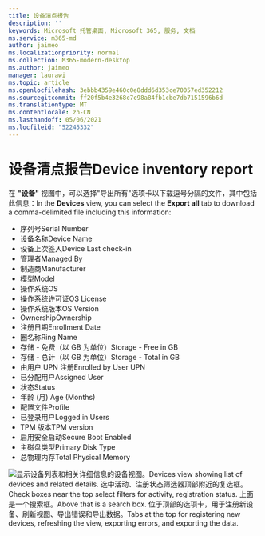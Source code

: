 ```yaml
---
title: 设备清点报告
description: ''
keywords: Microsoft 托管桌面, Microsoft 365, 服务, 文档
ms.service: m365-md
author: jaimeo
ms.localizationpriority: normal
ms.collection: M365-modern-desktop
ms.author: jaimeo
manager: laurawi
ms.topic: article
ms.openlocfilehash: 3ebbb4359e460c0e8ddd6d353ce70057ed352212
ms.sourcegitcommit: ff20f5b4e3268c7c98a84fb1cbe7db7151596b6d
ms.translationtype: MT
ms.contentlocale: zh-CN
ms.lasthandoff: 05/06/2021
ms.locfileid: "52245332"
---
```

# <a name="device-inventory-report"></a><span data-ttu-id="10695-103">设备清点报告</span><span class="sxs-lookup"><span data-stu-id="10695-103">Device inventory report</span></span>

<span data-ttu-id="10695-104">在 **"设备"** 视图中，可以选择"导出所有"选项卡以下载逗号分隔的文件，其中包括此信息：</span><span class="sxs-lookup"><span data-stu-id="10695-104">In the **Devices** view, you can select the **Export all** tab to download a comma-delimited file including this information:</span></span>

- <span data-ttu-id="10695-105">序列号</span><span class="sxs-lookup"><span data-stu-id="10695-105">Serial Number</span></span>
- <span data-ttu-id="10695-106">设备名称</span><span class="sxs-lookup"><span data-stu-id="10695-106">Device Name</span></span>
- <span data-ttu-id="10695-107">设备上次签入</span><span class="sxs-lookup"><span data-stu-id="10695-107">Device Last check-in</span></span>
- <span data-ttu-id="10695-108">管理者</span><span class="sxs-lookup"><span data-stu-id="10695-108">Managed By</span></span>
- <span data-ttu-id="10695-109">制造商</span><span class="sxs-lookup"><span data-stu-id="10695-109">Manufacturer</span></span>
- <span data-ttu-id="10695-110">模型</span><span class="sxs-lookup"><span data-stu-id="10695-110">Model</span></span>
- <span data-ttu-id="10695-111">操作系统</span><span class="sxs-lookup"><span data-stu-id="10695-111">OS</span></span>
- <span data-ttu-id="10695-112">操作系统许可证</span><span class="sxs-lookup"><span data-stu-id="10695-112">OS License</span></span>
- <span data-ttu-id="10695-113">操作系统版本</span><span class="sxs-lookup"><span data-stu-id="10695-113">OS Version</span></span>
- <span data-ttu-id="10695-114">Ownership</span><span class="sxs-lookup"><span data-stu-id="10695-114">Ownership</span></span>
- <span data-ttu-id="10695-115">注册日期</span><span class="sxs-lookup"><span data-stu-id="10695-115">Enrollment Date</span></span>
- <span data-ttu-id="10695-116">圈名称</span><span class="sxs-lookup"><span data-stu-id="10695-116">Ring Name</span></span>
- <span data-ttu-id="10695-117">存储 - 免费（以 GB 为单位）</span><span class="sxs-lookup"><span data-stu-id="10695-117">Storage - Free in GB</span></span>
- <span data-ttu-id="10695-118">存储 - 总计（以 GB 为单位）</span><span class="sxs-lookup"><span data-stu-id="10695-118">Storage - Total in GB</span></span>
- <span data-ttu-id="10695-119">由用户 UPN 注册</span><span class="sxs-lookup"><span data-stu-id="10695-119">Enrolled by User UPN</span></span>
- <span data-ttu-id="10695-120">已分配用户</span><span class="sxs-lookup"><span data-stu-id="10695-120">Assigned User</span></span>
- <span data-ttu-id="10695-121">状态</span><span class="sxs-lookup"><span data-stu-id="10695-121">Status</span></span>
- <span data-ttu-id="10695-122">年龄 (月) </span><span class="sxs-lookup"><span data-stu-id="10695-122">Age (Months)</span></span>
- <span data-ttu-id="10695-123">配置文件</span><span class="sxs-lookup"><span data-stu-id="10695-123">Profile</span></span>
- <span data-ttu-id="10695-124">已登录用户</span><span class="sxs-lookup"><span data-stu-id="10695-124">Logged in Users</span></span>
- <span data-ttu-id="10695-125">TPM 版本</span><span class="sxs-lookup"><span data-stu-id="10695-125">TPM version</span></span>
- <span data-ttu-id="10695-126">启用安全启动</span><span class="sxs-lookup"><span data-stu-id="10695-126">Secure Boot Enabled</span></span>
- <span data-ttu-id="10695-127">主磁盘类型</span><span class="sxs-lookup"><span data-stu-id="10695-127">Primary Disk Type</span></span>
- <span data-ttu-id="10695-128">总物理内存</span><span class="sxs-lookup"><span data-stu-id="10695-128">Total Physical Memory</span></span> 

![<span data-ttu-id="10695-129">显示设备列表和相关详细信息的设备视图。</span><span class="sxs-lookup"><span data-stu-id="10695-129">Devices view showing list of devices and related details.</span></span> <span data-ttu-id="10695-130">选中活动、注册状态筛选器顶部附近的复选框。</span><span class="sxs-lookup"><span data-stu-id="10695-130">Check boxes near the top select filters for activity, registration status.</span></span> <span data-ttu-id="10695-131">上面是一个搜索框。</span><span class="sxs-lookup"><span data-stu-id="10695-131">Above that is a search box.</span></span> <span data-ttu-id="10695-132">位于顶部的选项卡，用于注册新设备、刷新视图、导出错误和导出数据。</span><span class="sxs-lookup"><span data-stu-id="10695-132">Tabs at the top for registering new devices, refreshing the view, exporting errors, and exporting the data.</span></span> ](../../media/mmd-devices-view.png)
